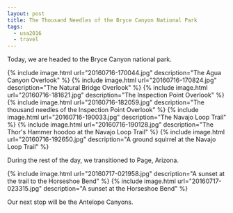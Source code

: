 ```yaml
---
layout: post
title: The Thousand Needles of the Bryce Canyon National Park
tags:
  - usa2016
  - travel
---
```


Today, we are headed to the Bryce Canyon national park.

  {% include image.html url="20160716-170044.jpg" description="The Agua Canyon Overlook" %}
  {% include image.html url="20160716-170824.jpg" description="The Natural Bridge Overlook" %}
  {% include image.html url="20160716-181621.jpg" description="The Inspection Point Overlook" %}
  {% include image.html url="20160716-182059.jpg" description="The thousand needles of the Inspection Point Overlook" %}
  {% include image.html url="20160716-190033.jpg" description="The Navajo Loop Trail" %}
  {% include image.html url="20160716-190128.jpg" description="The Thor's Hammer hoodoo at the Navajo Loop Trail" %}
  {% include image.html url="20160716-192650.jpg" description="A ground squirrel at the Navajo Loop Trail" %}

During the rest of the day, we transitioned to Page, Arizona.

  {% include image.html url="20160717-021958.jpg" description="A sunset at the trail to the Horseshoe Bend" %}
  {% include image.html url="20160717-023315.jpg" description="A sunset at the Horseshoe Bend" %}

Our next stop will be the Antelope Canyons.
